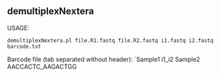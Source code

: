 ## demultiplexNextera

USAGE:

`demultiplexNextera.pl file.R1.fastq file.R2.fastq i1.fastq i2.fastq barcode.txt`

Barcode file (tab separated without header):
`Sample1 i1_i2
Sample2 AACCACTC_AAGACTGG
